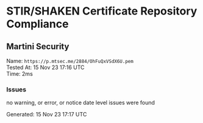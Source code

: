 # STIR/SHAKEN Certificate Repository Compliance

## Martini Security

Name: `https://p.mtsec.me/2884/OhFuQxVSdX6U.pem`\
Tested At: 15 Nov 23 17:16 UTC\
Time: 2ms

### Issues

no warning, or error, or notice date level issues were found

Generated: 15 Nov 23 17:17 UTC